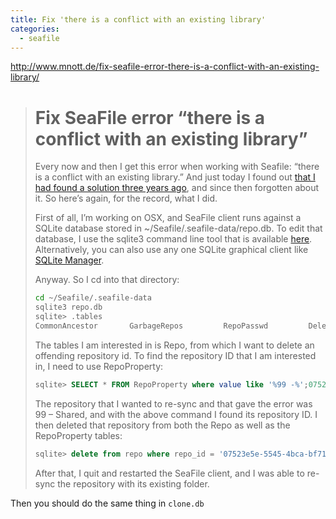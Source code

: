 ```yaml
---
title: Fix 'there is a conflict with an existing library'
categories:
  - seafile
---
```

http://www.mnott.de/fix-seafile-error-there-is-a-conflict-with-an-existing-library/

>   # Fix SeaFile error “there is a conflict with an existing library”
>
>   Every now and then I get this error when working with Seafile: “there is a conflict with an existing library.” And just today I found out [that I had found a solution three years ago](https://github.com/haiwen/seafile-client/issues/117#issuecomment-98431071), and since then forgotten about it. So here’s again, for the record, what I did.
>
>
>   First of all, I’m working on OSX, and SeaFile client runs against a SQLite database stored in ~/Seafile/.seafile-data/repo.db. To edit that database, I use the sqlite3 command line tool that is available [here](https://www.sqlite.org/cli.html). Alternatively, you can also use any one SQLite graphical client like [SQLite Manager](https://www.sqlabs.com/sqlitemanager.php).
>
>   Anyway. So I cd into that directory:
>
>   ``` bash
>   cd ~/Seafile/.seafile-data
>   sqlite3 repo.db
>   sqlite> .tables
>   CommonAncestor       GarbageRepos         RepoPasswd         DeletedRepo          MergeInfo            RepoProperty       FileSyncError        Repo                 RepoTmpToken       FolderGroupPerms     RepoBranch           ServerProperty     FolderPermTimestamp  RepoKeys           FolderUserPerms      RepoLanToken
>   ```
>
>   The tables I am interested in is Repo, from which I want to delete an offending repository id. To find the repository ID that I am interested in, I need to use RepoProperty:
>
>   ``` sql
>   sqlite> SELECT * FROM RepoProperty where value like '%99 -%';07523e5e-5545-4bca-bf71-a971b106392e|worktree|/Users/mnott/Cloud/99 - Shared
>   ```
>
>   The repository that I wanted to re-sync and that gave the error was 99 – Shared, and with the above command I found its repository ID. I then deleted that repository from both the Repo as well as the RepoProperty tables:
>
>   ``` sql
>   sqlite> delete from repo where repo_id = '07523e5e-5545-4bca-bf71-a971b106392e';sqlite> delete from repoproperty where repo_id = '07523e5e-5545-4bca-bf71-a971b106392e';sqlite> ^D
>   ```
>
>   After that, I quit and restarted the SeaFile client, and I was able to re-sync the repository with its existing folder.

Then you should do the same thing in `clone.db`

